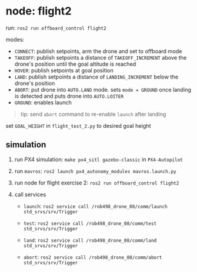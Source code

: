 # node: flight2

run: `ros2 run offboard_control flight2`

modes:

* `CONNECT`: publish setpoints, arm the drone and set to offboard mode
* `TAKEOFF`: publish setpoints a distance of `TAKEOFF_INCREMENT` above the drone's position until the goal altitude is reached
* `HOVER`: publish setpoints at goal position
* `LAND`: publish setpoints a distance of `LANDING_INCREMENT` below the drone's position
* `ABORT`: put drone into `AUTO.LAND` mode. sets `mode = GROUND` once landing is detected and puts drone into `AUTO.LOITER`
* `GROUND`: enables launch
    
> tip: send `abort` command to re-enable `launch` after landing

set `GOAL_HEIGHT` in `flight_test_2.py` to desired goal height

## simulation

1. run PX4 simulation: `make px4_sitl gazebo-classic` in `PX4-Autopilot`

2. run `mavros`: `ros2 launch px4_autonomy_modules mavros.launch.py`

3. run node for flight exercise 2: `ros2 run offboard_control flight2`

4. call services

    * `launch`: `ros2 service call /rob498_drone_08/comm/launch std_srvs/srv/Trigger`

    * `test`: `ros2 service call /rob498_drone_08/comm/test std_srvs/srv/Trigger`

    * `land`: `ros2 service call /rob498_drone_08/comm/land std_srvs/srv/Trigger`

    * `abort`: `ros2 service call /rob498_drone_08/comm/abort std_srvs/srv/Trigger`
